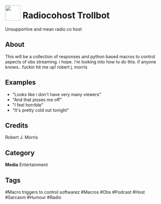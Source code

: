 # <img src="https://raw.githack.com/FortAwesome/Font-Awesome/master/svgs/solid/podcast.svg" card_color="#40DBB0" width="50" height="50" style="vertical-align:bottom"/> Radiocohost Trollbot
Unsupportive and mean radio co host

## About
This will be a collection of responses and python based macros to control aspects of obs streaming.   i hope.   i'm looking into how to do this.  if anyone knows..  fuckin hit me up!  robert j. morris

## Examples
* "Looks like i don't have very many viewers"
* "And that pisses me off"
* "I feel horrible"
* "It's pretty cold out tonight"

## Credits
Robert J. Morris

## Category
**Media**
Entertainment

## Tags
#Macro triggers to control softwarez
#Macros
#Obs
#Podcast
#Host
#Sarcasm
#Humour
#Radio


